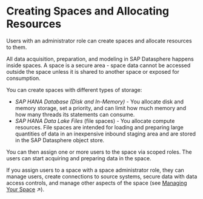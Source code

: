 <!-- loio2ace657356d54199b0b87d2327b1a70b -->

# Creating Spaces and Allocating Resources

Users with an administrator role can create spaces and allocate resources to them.

All data acquisition, preparation, and modeling in SAP Datasphere happens inside spaces. A space is a secure area - space data cannot be accessed outside the space unless it is shared to another space or exposed for consumption.



You can create spaces with different types of storage:

-   *SAP HANA Database \(Disk and In-Memory\)* - You allocate disk and memory storage, set a priority, and can limit how much memory and how many threads its statements can consume.
-   *SAP HANA Data Lake Files* \(file spaces\) - You allocate compute resources. File spaces are intended for loading and preparing large quantities of data in an inexpensive inbound staging area and are stored in the SAP Datasphere object store.

You can then assign one or more users to the space via scoped roles. The users can start acquiring and preparing data in the space.

If you assign users to a space with a space administrator role, they can manage users, create connections to source systems, secure data with data access controls, and manage other aspects of the space \(see [Managing Your Space](https://help.sap.com/viewer/9f36ca35bc6145e4acdef6b4d852d560/DEV_CURRENT/en-US/268ea7e3e8d448deaab420219477064d.html "Users with a space administrator role are responsible for controlling user access to their space, and monitoring and otherwise managing the space.") :arrow_upper_right:\).

